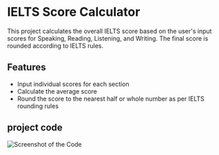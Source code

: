 # IELTS Score Calculator

This project calculates the overall IELTS score based on the user's input scores for Speaking, Reading, Listening, and Writing. The final score is rounded according to IELTS rules.

## Features
- Input individual scores for each section
- Calculate the average score
- Round the score to the nearest half or whole number as per IELTS rounding rules


## project code 

![Screenshot of the Code](https://carbon.now.sh/?bg=rgba%28171%2C+184%2C+195%2C+1%29&t=seti&wt=none&l=text%2Fx-csharp&width=680&ds=true&dsyoff=20px&dsblur=68px&wc=true&wa=true&pv=56px&ph=56px&ln=false&fl=1&fm=Hack&fs=14px&lh=133%25&si=false&es=2x&wm=false&code=decimal%2520%255B%255D%2520ielstScore%2520%253D%2520new%2520decimal%255B4%255D%253B%250A%250AConsole.Write%28%2522Speaking%2520score%2520%285.5%29%253A%2520%2522%29%253B%250Astring%2520speakingInput%2520%253D%2520Console.ReadLine%28%29%253B%250AielstScore%255B0%255D%2520%253D%2520Convert.ToDecimal%28speakingInput%29%253B%250A%250AConsole.Write%28%2522Reading%2520score%2520%285.5%29%253A%2520%2522%29%253B%250Astring%2520readingInput%2520%253D%2520Console.ReadLine%28%29%253B%250AielstScore%2520%255B1%255D%2520%253D%2520Convert.ToDecimal%28readingInput%29%253B%250A%250AConsole.Write%28%2522Listening%2520score%2520%285.5%29%253A%2520%2522%29%253B%250Astring%2520listeningInput%2520%253D%2520Console.ReadLine%28%29%253B%250AielstScore%2520%255B2%255D%2520%253D%2520Convert.ToDecimal%28listeningInput%29%253B%250A%250AConsole.Write%28%2522Writing%2520score%2520%285.5%29%253A%2520%2522%29%253B%250Astring%2520writingInput%2520%253D%2520Console.ReadLine%28%29%253B%250AielstScore%2520%255B3%255D%2520%253D%2520Convert.ToDecimal%28writingInput%29%253B%250A%250A%250Adecimal%2520avarageScore%2520%253D%2520ielstScore.Average%28%29%253B%250Aint%2520avarageInt%2520%253D%2520%28int%29avarageScore%253B%250Adecimal%2520remender%2520%253D%2520avarageScore%2520-%2520avarageInt%253B%250A%250Aif%28remender%2520%253C%25200.25m%29%257B%250A%2520%2520%2520%2520remender%2520%253D%25200%253B%250A%257Delse%2520if%28remender%2520%253C%25200.75m%29%257B%250A%2520%2520%2520%2520remender%2520%253D%25200.5m%253B%250A%257Delse%2520%257B%250A%2520%2520%2520%2520remender%2520%253D%25201%253B%250A%257D%250A%250AavarageScore%2520%253D%2520avarageInt%2520%252B%2520remender%253B%250A%250AConsole.Write%28%2524%2522%2520Your%2520IELST%2520socre%2520overall%2520%253A%2520%257BavarageScore%257D%2522%29%253B)

